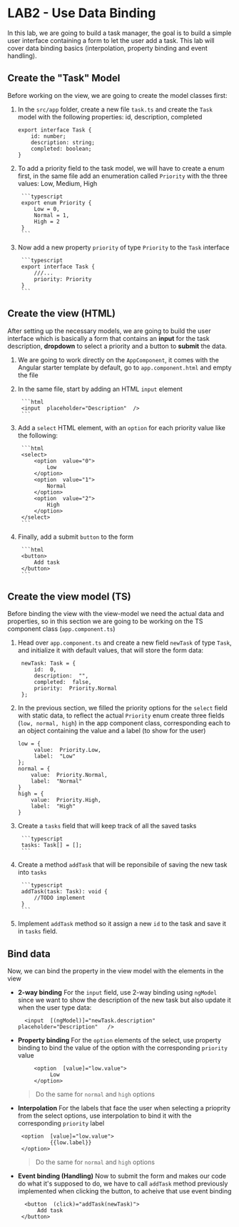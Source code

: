 # LAB2 - Use Data Binding
In this lab, we are going to build a task manager, the goal is to build a simple user interface containing a form to let the user add a task. This lab will cover data binding basics (interpolation, property binding and event handling). 

## Create the "Task" Model
Before working on the view, we are going to create the model classes first:

 1. In the `src/app` folder, create a new file `task.ts` and create the `Task` model with the following properties: id, description, completed 

	    export interface Task { 
			id: number;
			description: string;
			completed: boolean; 
		}
2. To add a priority field to the task model, we will have to create a enum first, in the same file add an enumeration called `Priority` with the three values: Low, Medium, High

		```typescript
		export enum Priority { 
			Low = 0,
			Normal = 1,
			High = 2
		}
		```
3. Now add a new property `priority` of type `Priority` to the `Task` interface

		```typescript
		export interface Task { 
			///...
			priority: Priority 
		}
		```

## Create the view (HTML)
After setting up the necessary models, we are going to build the user interface which is basically a form that contains an **input** for the task description, **dropdown** to select a priority and a button to **submit** the data.

 1. We are going to work directly on the `AppComponent`, it comes  with the Angular starter template by default, go to `app.component.html` and empty the file
2. In the same file, start by adding an HTML `input` element

		```html
		<input  placeholder="Description"  />
		```
3. Add a `select` HTML element, with an `option` for each priority value like the following:

		```html
		<select>
			<option  value="0">
				Low
			</option>
			<option  value="1">
				Normal
			</option>
			<option  value="2">
				High
			</option>
		</select>
		```

4. Finally, add a submit `button` to the form

		```html
		<button>
			Add task
		</button>
		```

## Create the view model (TS)
Before binding the view with the view-model we need the actual data and properties, so in this section we are going to be working on the TS component class (`app.component.ts`)

 1. Head over `app.component.ts` and  create a new field `newTask` of type `Task`, and initialize it with default values, that will store the form data:
	 
		 newTask: Task = {
			 id:  0,
			 description:  "",
			 completed:  false,
			 priority:  Priority.Normal
		 };
 2. In the previous section, we filled the priority options for the `select` field with static data, to reflect the actual `Priority` enum create three fields (`low, normal, high`) in the app component class, corresponding each to an object containing the value and a label (to show for the user)
 
		low = {
			 value:  Priority.Low,
			 label:  "Low"
		};
		normal = {
			value:  Priority.Normal,
			label:  "Normal"
		}
		high = {
			value:  Priority.High,
			label:  "High"
		}
3. Create a `tasks` field that will keep track of all the saved tasks

		```typescript
		tasks: Task[] = [];
		```
4. Create a method `addTask` that will be reponsibile of saving the new task into `tasks`

		```typescript
		addTask(task: Task): void {
			//TODO implement
		}
		```
5. Implement `addTask` method so it assign a new `id` to the task and save it in `tasks` field.

## Bind data
Now, we can bind the property in the view model with the elements in the view

 - **2-way binding**
 For the `input` field, use 2-way binding using `ngModel` since we want to show the description of the new task but also update it when the user type data:

		 <input  [(ngModel)]="newTask.description" placeholder="Description"   />
 
 - **Property binding**
 For the `option` elements of the select,  use property binding to bind the value of the option with the corresponding `priority` value
 
			<option  [value]="low.value">
				 Low
			</option>
			

	> Do the same for `normal` and `high` options

 - **Interpolation**
 For the labels that face the user when selecting a prioprity from the select options, use interpolation to bind it with the corresponding `priority` label
		 
		<option  [value]="low.value">
				 {{low.label}}
		</option>
		
	> Do the same for `normal` and `high` options

 - **Event binding (Handling)**
 Now to submit the form and makes our code do what it's supposed to do, we have to call `addTask` method previously implemented when clicking the button, to acheive that use event binding
	 
		 <button  (click)="addTask(newTask)">
			 Add task
		</button>
 


